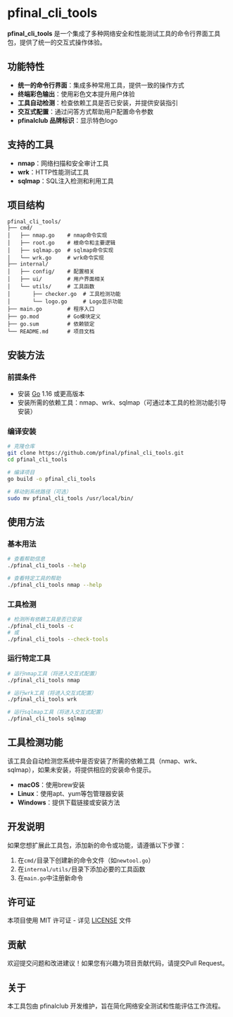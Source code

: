 # pfinal_cli_tools

**pfinal_cli_tools** 是一个集成了多种网络安全和性能测试工具的命令行界面工具包，提供了统一的交互式操作体验。

## 功能特性

- **统一的命令行界面**：集成多种常用工具，提供一致的操作方式
- **终端彩色输出**：使用彩色文本提升用户体验
- **工具自动检测**：检查依赖工具是否已安装，并提供安装指引
- **交互式配置**：通过问答方式帮助用户配置命令参数
- **pfinalclub 品牌标识**：显示特色logo

## 支持的工具

- **nmap**：网络扫描和安全审计工具
- **wrk**：HTTP性能测试工具
- **sqlmap**：SQL注入检测和利用工具

## 项目结构

```
pfinal_cli_tools/
├── cmd/
│   ├── nmap.go    # nmap命令实现
│   ├── root.go    # 根命令和主要逻辑
│   ├── sqlmap.go  # sqlmap命令实现
│   └── wrk.go     # wrk命令实现
├── internal/
│   ├── config/    # 配置相关
│   ├── ui/        # 用户界面相关
│   └── utils/     # 工具函数
│       ├── checker.go  # 工具检测功能
│       └── logo.go     # Logo显示功能
├── main.go        # 程序入口
├── go.mod         # Go模块定义
├── go.sum         # 依赖锁定
└── README.md      # 项目文档
```

## 安装方法

### 前提条件

- 安装 [Go](https://golang.org/) 1.16 或更高版本
- 安装所需的依赖工具：nmap、wrk、sqlmap（可通过本工具的检测功能引导安装）

### 编译安装

```bash
# 克隆仓库
git clone https://github.com/pfinal/pfinal_cli_tools.git
cd pfinal_cli_tools

# 编译项目
go build -o pfinal_cli_tools

# 移动到系统路径（可选）
sudo mv pfinal_cli_tools /usr/local/bin/
```

## 使用方法

### 基本用法

```bash
# 查看帮助信息
./pfinal_cli_tools --help

# 查看特定工具的帮助
./pfinal_cli_tools nmap --help
```

### 工具检测

```bash
# 检测所有依赖工具是否已安装
./pfinal_cli_tools -c
# 或
./pfinal_cli_tools --check-tools
```

### 运行特定工具

```bash
# 运行nmap工具（将进入交互式配置）
./pfinal_cli_tools nmap

# 运行wrk工具（将进入交互式配置）
./pfinal_cli_tools wrk

# 运行sqlmap工具（将进入交互式配置）
./pfinal_cli_tools sqlmap
```

## 工具检测功能

该工具会自动检测您系统中是否安装了所需的依赖工具（nmap、wrk、sqlmap），如果未安装，将提供相应的安装命令提示。

- **macOS**：使用brew安装
- **Linux**：使用apt、yum等包管理器安装
- **Windows**：提供下载链接或安装方法

## 开发说明

如果您想扩展此工具包，添加新的命令或功能，请遵循以下步骤：

1. 在`cmd/`目录下创建新的命令文件（如`newtool.go`）
2. 在`internal/utils/`目录下添加必要的工具函数
3. 在`main.go`中注册新命令

## 许可证

本项目使用 MIT 许可证 - 详见 [LICENSE](LICENSE) 文件

## 贡献

欢迎提交问题和改进建议！如果您有兴趣为项目贡献代码，请提交Pull Request。

## 关于

本工具包由 pfinalclub 开发维护，旨在简化网络安全测试和性能评估工作流程。